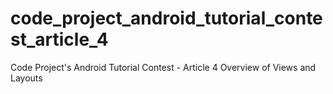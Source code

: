code_project_android_tutorial_contest_article_4
===============================================

Code Project's Android Tutorial Contest - Article 4 Overview of Views and Layouts

